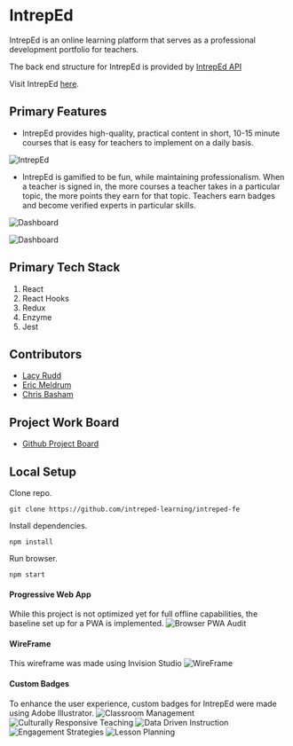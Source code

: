 # IntrepEd

IntrepEd is an online learning platform that serves as a professional development portfolio for teachers. 

The back end structure for IntrepEd is provided by [IntrepEd API](https://github.com/intreped-learning/intreped_api)

Visit IntrepEd [here](http://intreped-fe.herokuapp.com/).

## Primary Features
- IntrepEd provides high-quality, practical content in short, 10-15 minute courses that is easy for teachers to implement on a daily basis.

![IntrepEd](https://user-images.githubusercontent.com/47537744/72036031-db893500-3256-11ea-81cf-1dbcb7f1845a.png)

- IntrepEd is gamified to be fun, while maintaining professionalism. When a teacher is signed in, the more courses a teacher takes in a particular topic, the more points they earn for that topic. Teachers earn badges and become verified experts in particular skills. 

![Dashboard](https://user-images.githubusercontent.com/47537744/72037389-3a50ad80-325b-11ea-98ec-c7b1abdb38e3.png)

![Dashboard](https://user-images.githubusercontent.com/47537744/72036423-04f69080-3258-11ea-9d7b-b44ddefcfba8.png)

## Primary Tech Stack
1. React
2. React Hooks
3. Redux 
4. Enzyme
5. Jest

## Contributors
- [Lacy Rudd](https://github.com/dawnlunacy)
- [Eric Meldrum](https://github.com/ericwm76)
- [Chris Basham](https://github.com/chrisdbasham317)

## Project Work Board
- [Github Project Board](https://github.com/orgs/intreped-learning/projects/1)

## Local Setup

Clone repo.
```
git clone https://github.com/intreped-learning/intreped-fe
```
Install dependencies.
```
npm install
```
Run browser.
```
npm start
```

####  Progressive Web App
 While this project is not optimized yet for full offline capabilities, the baseline set up for a PWA is implemented. 
 ![Browser PWA Audit](https://user-images.githubusercontent.com/47537744/72036805-3cb20800-3259-11ea-8165-3f2696ecef91.png)

#### WireFrame 
This wireframe was made using Invision Studio
![WireFrame](https://user-images.githubusercontent.com/47537744/72037068-150f6f80-325a-11ea-94ba-d6fe47effcbd.png)

#### Custom Badges
To enhance the user experience, custom badges for IntrepEd were made using Adobe Illustrator.
![Classroom Management](https://user-images.githubusercontent.com/47537744/72037195-7df6e780-325a-11ea-862a-0cb271d35407.png)
![Culturally Responsive Teaching](https://user-images.githubusercontent.com/47537744/72037240-a8e13b80-325a-11ea-8ead-dc04649d0c48.png)
![Data Driven Instruction](https://user-images.githubusercontent.com/47537744/72037298-e0e87e80-325a-11ea-8705-74c23bc436da.png)
![Engagement Strategies](https://user-images.githubusercontent.com/47537744/72037336-fa89c600-325a-11ea-9e4f-d0a14c5f8b2f.png)
![Lesson Planning](https://user-images.githubusercontent.com/47537744/72037356-0f665980-325b-11ea-8f2c-bcc540f7538f.png)
